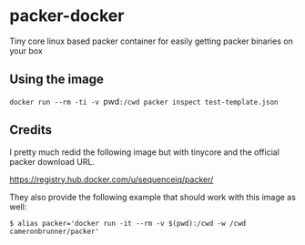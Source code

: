 # packer-docker
Tiny core linux based packer container for easily getting packer binaries on your box

## Using the image

`docker run --rm -ti -v `pwd`:/cwd packer inspect test-template.json`

## Credits
I pretty much redid the following image but with tinycore and the official packer download URL.

https://registry.hub.docker.com/u/sequenceiq/packer/

They also provide the following example that should work with this image as well:

`$ alias packer='docker run -it --rm -v $(pwd):/cwd -w /cwd cameronbrunner/packer'`
